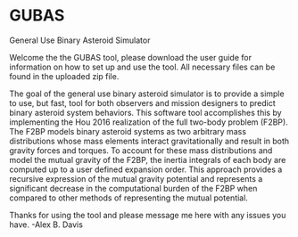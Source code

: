 # GUBAS
General Use Binary Asteroid Simulator

Welcome the the GUBAS tool, please download the user guide for information on how to set up and use the tool.
All necessary files can be found in the uploaded zip file.

The goal of the general use binary asteroid simulator is to provide a simple to use, but fast, tool for both observers and mission designers to predict binary asteroid system behaviors. This software tool accomplishes this by implementing the Hou 2016 realization of the full two-body problem (F2BP). The F2BP models binary asteroid systems as two arbitrary mass distributions whose mass elements interact gravitationally and result in both gravity forces and torques. To account for these mass distributions and model the mutual gravity of the F2BP, the inertia integrals of each body are computed up to a user defined expansion order. This approach provides a recursive expression of the mutual gravity potential and represents a significant decrease in the computational burden of the F2BP when compared to other methods of representing the mutual potential.

Thanks for using the tool and please message me here with any issues you have.
-Alex B. Davis
